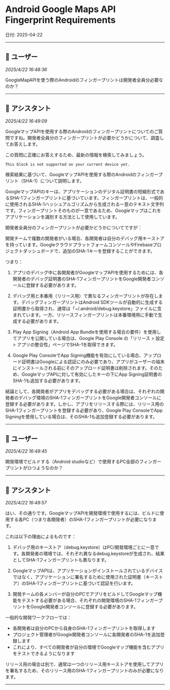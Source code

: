 # Android Google Maps API Fingerprint Requirements

日付: 2025-04-22

---

## 👤 ユーザー
*2025/4/22 16:48:36*

GoogleMapAPIを使う際のAndroidのフィンガープリントは開発者全員分必要なのか？

---

## 🤖 アシスタント
*2025/4/22 16:49:09*

GoogleマップAPIを使用する際のAndroidのフィンガープリントについてのご質問ですね。開発者全員分のフィンガープリントが必要かどうかについて、調査してお答えします。

この質問に正確にお答えするため、最新の情報を検索してみましょう。
```
This block is not supported on your current device yet.
```



検索結果に基づいて、GoogleマップAPIを使用する際のAndroidのフィンガープリント（SHA-1）について説明します。

GoogleマップAPIのキーは、アプリケーションのデジタル証明書の短縮形式であるSHA-1フィンガープリントに基づいています。フィンガープリントは、一般的に使用されるSHA-1ハッシュアルゴリズムから生成される一意のテキスト文字列です。フィンガープリントそのものが一意であるため、Googleマップはこれをアプリケーションを識別する方法として使用しています。

開発者全員分のフィンガープリントが必要かどうかについてですが：

開発チームで複数の開発者がいる場合、各開発者は自分のデバッグ用キーストアを持っています。GoogleクラウドプラットフォームコンソールやFirebaseプロジェクトダッシュボードで、追加のSHA-1キーを登録することができます。

つまり：

1. アプリのデバッグ中に各開発者がGoogleマップAPIを使用するためには、各開発者のデバッグ証明書のSHA-1フィンガープリントをGoogle開発者コンソールに登録する必要があります。

2. デバッグ用と本番用（リリース用）で異なるフィンガープリントが存在します。デバッグフィンガープリントはAndroid SDKツールが自動的に生成する証明書から取得され、通常は「~/.android/debug.keystore」ファイルに含まれています。一方、リリースフィンガープリントは本番環境用に手動で生成する必要があります。

3. Play App Signing（Android App Bundleを使用する場合の要件）を使用してアプリを公開している場合は、Google Play Console の「リリース > 設定 > アプリの整合性」ページでSHA-1を取得できます。

4. Google Play ConsoleでApp Signing機能を有効にしている場合、アップロード証明書はGoogleによる認証にのみ必要であり、アプリがユーザーの端末にインストールされる前にそのアップロード証明書は削除されます。そのため、GoogleマップAPIに対して有効にしたキーの下にApp Signing証明書のSHA-1も追加する必要があります。

結論として、各開発者がアプリをデバッグする必要がある場合は、それぞれの開発者のデバッグ環境のSHA-1フィンガープリントをGoogle開発者コンソールに登録する必要があります。しかし、アプリをリリースする際には、リリース用のSHA-1フィンガープリントを登録する必要があり、Google Play ConsoleでApp Signingを使用している場合は、そのSHA-1も追加登録する必要があります。

---

## 👤 ユーザー
*2025/4/22 16:49:45*

開発環境でビルドする（Android studioなど）で使用するPC全部のフィンガープリントがひつようなのか？

---

## 🤖 アシスタント
*2025/4/22 16:49:57*

はい、その通りです。GoogleマップAPIを開発環境で使用するには、ビルドに使用する各PC（つまり各開発者）のSHA-1フィンガープリントが必要になります。

これは以下の理由によるものです：

1. デバッグ用のキーストア（debug.keystore）はPC/開発環境ごとに一意です。各開発者の環境では、それぞれ異なるdebug.keystoreが生成され、結果としてSHA-1フィンガープリントも異なります。

2. GoogleマップAPIは、アプリケーションがインストールされているデバイスではなく、アプリケーションに署名するために使用された証明書（キーストア）のSHA-1フィンガープリントに基づいて認証を行います。

3. 開発チームの各メンバーが自分のPCでアプリをビルドしてGoogleマップ機能をテストする必要がある場合、それぞれの開発環境のSHA-1フィンガープリントをGoogle開発者コンソールに登録する必要があります。

一般的な開発ワークフローでは：
- 各開発者は自分のPCから自身のSHA-1フィンガープリントを取得します
- プロジェクト管理者がGoogle開発者コンソールに各開発者のSHA-1を追加登録します
- これにより、すべての開発者が自分の環境でGoogleマップ機能を含むアプリをテストできるようになります

リリース用の場合は別で、通常は一つのリリース用キーストアを使用してアプリを署名するため、そのリリース用のSHA-1フィンガープリントのみが必要になります。

---

